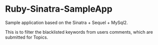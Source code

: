 # Ruby-Sinatra-SampleApp

Sample application based on the Sinatra + Sequel + MySql2. 

This is to filter the blacklisted keywords from users comments, which are submitted for Topics.



